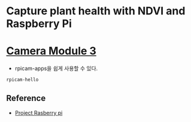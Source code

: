 # Capture plant health with NDVI and Raspberry Pi

# [Camera Module 3](https://www.raspberrypi.com/documentation/computers/camera_software.html#rpicam-hello) 
- rpicam-apps을 쉽게 사용할 수 있다. 
```bash
rpicam-hello
```

## Reference 
- [Project Rasberry pi](https://projects.raspberrypi.org/en/projects/astropi-ndvi/0) 
